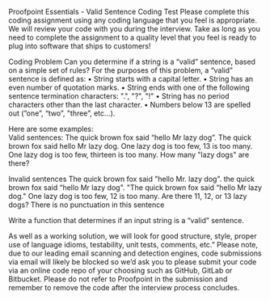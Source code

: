Proofpoint Essentials - Valid Sentence Coding Test
Please complete this coding assignment using any coding language that you feel is appropriate.  We will review your code with you during the interview.  Take as long as you need to complete the assignment to a quality level that you feel is ready to plug into software that ships to customers!
 
Coding Problem 
Can you determine if a string is a “valid” sentence, based on a simple set of rules?
For the purposes of this problem, a “valid” sentence is defined as:
•	String starts with a capital letter.
•	String has an even number of quotation marks.
•	String ends with one of the following sentence termination characters: ".", "?", "!"
•	String has no period characters other than the last character.
•	Numbers below 13 are spelled out (”one”, “two”, "three”, etc…).
 
Here are some examples:   
Valid sentences:
The quick brown fox said “hello Mr lazy dog”.
The quick brown fox said hello Mr lazy dog.
One lazy dog is too few, 13 is too many.
One lazy dog is too few, thirteen is too many.
How many "lazy dogs" are there?


Invalid sentences
The quick brown fox said "hello Mr. lazy dog".
the quick brown fox said “hello Mr lazy dog".
"The quick brown fox said “hello Mr lazy dog."
One lazy dog is too few, 12 is too many.
Are there 11, 12, or 13 lazy dogs?
There is no punctuation in this sentence
 
Write a function that determines if an input string is a “valid” sentence.

As well as a working solution, we will look for good structure, style, proper use of language idioms, testability, unit tests, comments, etc.”
Please note, due to our leading email scanning and detection engines, code submissions via email will likely be blocked so we’d ask you to please submit your code via an online code repo of your choosing such as GitHub, GitLab or Bitbucket. Please do not refer to Proofpoint in the submission and remember to remove the code after the interview process concludes.
